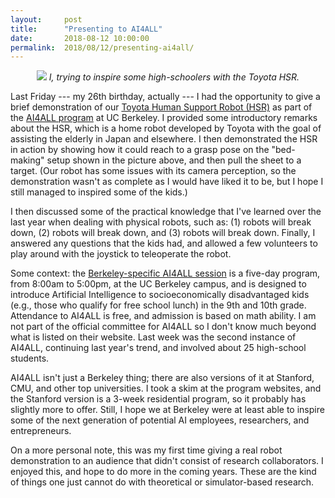 ```yaml
---
layout:     post
title:      "Presenting to AI4ALL"
date:       2018-08-12 10:00:00
permalink:  2018/08/12/presenting-ai4all/
---
```


<p style="text-align:center;"> 
<img src="{{site.url}}/assets/daniel_ai4all_1.JPG">
<i>
I, trying to inspire some high-schoolers with the Toyota HSR.
</i>
</p>

Last Friday --- my 26th birthday, actually --- I had the opportunity to give a
brief demonstration of our [Toyota Human Support Robot (HSR)][3] as part of the
[AI4ALL program][1] at UC Berkeley. I provided some introductory remarks about
the HSR, which is a home robot developed by Toyota with the goal of assisting
the elderly in Japan and elsewhere. I then demonstrated the HSR in action by
showing how it could reach to a grasp pose on the "bed-making" setup shown in
the picture above, and then pull the sheet to a target. (Our robot has some
issues with its camera perception, so the demonstration wasn't as complete as I
would have liked it to be, but I hope I still managed to inspired some of the
kids.)

I then discussed some of the practical knowledge that I've learned over the last
year when dealing with physical robots, such as: (1) robots will break down, (2)
robots will break down, and (3) robots will break down. Finally, I answered any
questions that the kids had, and allowed a few volunteers to play around with
the joystick to teleoperate the robot.

Some context: the [Berkeley-specific AI4ALL session][2] is a five-day program,
from 8:00am to 5:00pm, at the UC Berkeley campus, and is designed to introduce
Artificial Intelligence to socioeconomically disadvantaged kids (e.g., those who
qualify for free school lunch) in the 9th and 10th grade. Attendance to AI4ALL
is free, and admission is based on math ability. I am not part of the official
committee for AI4ALL so I don't know much beyond what is listed on their
website. Last week was the second instance of AI4ALL, continuing last year's
trend, and involved about 25 high-school students.

AI4ALL isn't just a Berkeley thing; there are also versions of it at Stanford,
CMU, and other top universities. I took a skim at the program websites, and the
Stanford version is a 3-week residential program, so it probably has slightly
more to offer. Still, I hope we at Berkeley were at least able to inspire some
of the next generation of potential AI employees, researchers, and
entrepreneurs.

On a more personal note, this was my first time giving a real robot
demonstration to an audience that didn't consist of research collaborators. I
enjoyed this, and hope to do more in the coming years.  These are the kind of
things one just cannot do with theoretical or simulator-based research.

[1]:http://ai-4-all.org/
[2]:http://bair.berkeley.edu/ai4all/
[3]:https://www.toyota-global.com/innovation/partner_robot/robot/#link02
